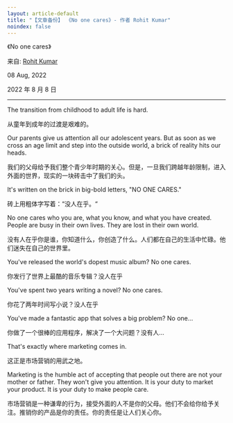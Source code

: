 ```yaml
---
layout: article-default
title: "【文章备份】 《No one cares》- 作者 Rohit Kumar"
noindex: false
---
```


《No one cares》

来自: <a target="_blank" rel="noopener nofollow" href="https://rohit.blog/care/">Rohit Kumar</a>

08 Aug, 2022

2022 年 8 月 8 日

------

The transition from childhood to adult life is hard.

从童年到成年的过渡是艰难的。

Our parents give us attention all our adolescent years. But as soon as we cross an age limit and step into the outside world, a brick of reality hits our heads.

我们的父母给予我们整个青少年时期的关心。但是，一旦我们跨越年龄限制，进入外面的世界，现实的一块砖击中了我们的头。

It's written on the brick in big-bold letters, "NO ONE CARES."

砖上用粗体字写着：“没人在乎。“

No one cares who you are, what you know, and what you have created. People are busy in their own lives. They are lost in their own world.

没有人在乎你是谁，你知道什么，你创造了什么。人们都在自己的生活中忙碌。他们迷失在自己的世界里。

You've released the world's dopest music album? No one cares.

你发行了世界上最酷的音乐专辑？没人在乎

You've spent two years writing a novel? No one cares.

你花了两年时间写小说？没人在乎

You've made a fantastic app that solves a big problem? No one...

你做了一个很棒的应用程序，解决了一个大问题？没有人...

That's exactly where marketing comes in.

这正是市场营销的用武之地。

Marketing is the humble act of accepting that people out there are not your mother or father. They won't give you attention. It is your duty to market your product. It is your duty to make people care.

市场营销是一种谦卑的行为，接受外面的人不是你的父母。他们不会给你给予关注。推销你的产品是你的责任。你的责任是让人们关心你。 